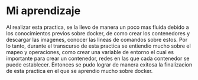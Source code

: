 # Mi aprendizaje
Al realizar esta practica, se la llevo de manera un poco mas fluida debido a los conocimientos previos sobre docker, de como crear los contenedores y descargar las imagenes, conocer las lineas de comandos sobre estos. Por lo tanto, durante el transcurso de esta practica se entiendio mucho sobre el mapeo y operaciones, como crear una variable de entorno el cual es importante para crear un contenedor, redes en las que cada contenedor se puede establecer. Entonces se pudo lograr de manera exitosa la finalizacion de esta practica en el que se aprendio mucho sobre docker.
